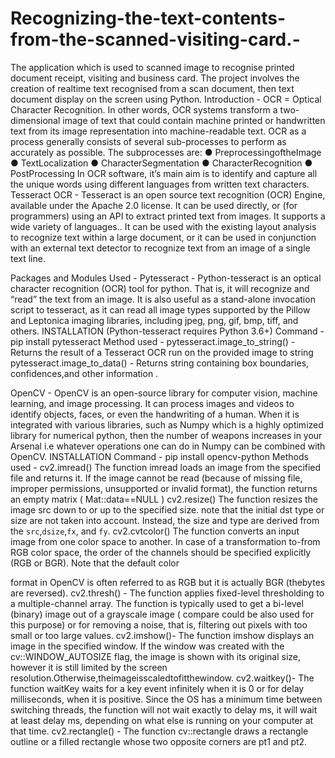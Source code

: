 # Recognizing-the-text-contents-from-the-scanned-visiting-card.-
The application which is used to scanned image to recognise printed document receipt, visiting and business card. The project involves the creation of realtime text recognised from a scan document, then text document display on the screen using Python. 
Introduction -
 OCR = Optical Character Recognition. In other words, OCR systems transform a two-dimensional image of text that could contain machine printed or handwritten text from its image representation into machine-readable text. OCR as a process generally consists of several sub-processes to perform as accurately as possible.
The subprocesses are:
● PreprocessingoftheImage ● TextLocalization
● CharacterSegmentation
● CharacterRecognition
● PostProcessing
In OCR software, it’s main aim is to identify and capture all the unique
words using different languages from written text characters.
Tesseract OCR -
Tesseract is an open source text recognition (OCR) Engine, available under the Apache 2.0 license. It can be used directly, or (for programmers) using an API to extract printed text from images. It supports a wide variety of languages.. It can be used with the existing layout analysis to recognize text within a large document, or it can be used in conjunction with an external text detector to recognize text from an image of a single text line.
  
 Packages and Modules Used -
Pytesseract -
Python-tesseract is an optical character recognition (OCR) tool for
python. That is, it will recognize and “read” the text from an image.
It is also useful as a stand-alone invocation script to tesseract, as it can read all image types supported by the Pillow and Leptonica imaging libraries, including jpeg, png, gif, bmp, tiff, and others.
INSTALLATION (Python-tesseract requires Python 3.6+) Command - pip install pytesseract
Method used -
pytesseract.image_to_string() -
Returns the result of a Tesseract OCR run on the provided image to string
pytesseract.image_to_data() -
Returns string containing box boundaries, confidences,and other information .
 
 OpenCV -
OpenCV is an open-source library for computer vision, machine learning, and image processing.
It can process images and videos to identify objects, faces, or even the handwriting of a human.
When it is integrated with various libraries, such as Numpy which is a highly optimized library for numerical python, then the number of weapons increases in your Arsenal i.e whatever operations one can do in Numpy can be combined with OpenCV.
INSTALLATION
Command - pip install opencv-python
Methods used - cv2.imread()
The function imread loads an image from the specified file and returns it. If the image cannot be read (because of missing file, improper permissions, unsupported or invalid format), the function returns an empty matrix ( Mat::data==NULL )
cv2.resize()
The function resizes the image src down to or up to the specified size. note that the initial dst type or size are not taken into account. Instead, the size and type are derived from the `src`,`dsize`,`fx`, and `fy`.
cv2.cvtcolor()
The function converts an input image from one color space to another. In case of a transformation to-from RGB color space, the order of the channels should be specified explicitly (RGB or BGR). Note that the default color

format in OpenCV is often referred to as RGB but it is actually BGR (thebytes are reversed).
cv2.thresh() -
The function applies fixed-level thresholding to a multiple-channel array. The function is typically used to get a bi-level (binary) image out of a grayscale image ( compare could be also used for this purpose) or for removing a noise, that is, filtering out pixels with too small or too large
values.
cv2.imshow()-
The function imshow displays an image in the specified window. If the window was created with the cv::WINDOW_AUTOSIZE flag, the image is shown with its original size, however it is still limited by the screen resolution.Otherwise,theimageisscaledtofitthewindow.
cv2.waitkey()-
The function waitKey waits for a key event infinitely when it is 0 or for delay milliseconds, when it is positive. Since the OS has a minimum time between switching threads, the function will not wait exactly to delay ms, it will wait at least delay ms, depending on what else is running on your computer at that time.
cv2.rectangle() -
The function cv::rectangle draws a rectangle outline or a filled rectangle whose two opposite corners are pt1 and pt2.

